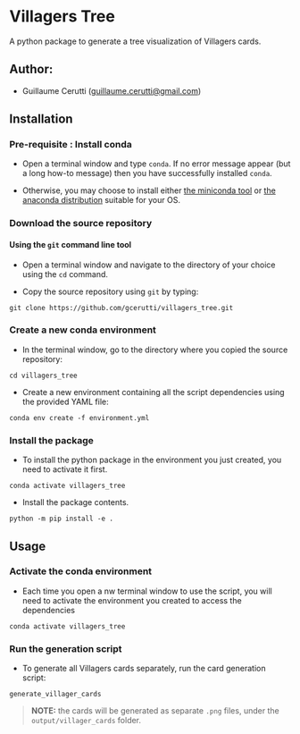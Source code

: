 # Villagers Tree

A python package to generate a tree visualization of Villagers cards.

## Author:
* Guillaume Cerutti (<guillaume.cerutti@gmail.com>)

## Installation

### Pre-requisite : Install conda

* Open a terminal window and type `conda`. If no error message appear (but a long how-to message) then you have successfully installed `conda`.

* Otherwise, you may choose to install either [the miniconda tool](https://docs.conda.io/en/latest/miniconda.html) or [the anaconda distribution](https://docs.anaconda.com/anaconda/install/) suitable for your OS.

### Download the source repository

#### Using the `git` command line tool

* Open a terminal window and navigate to the directory of your choice using the `cd` command.

* Copy the source repository using `git` by typing:

```
git clone https://github.com/gcerutti/villagers_tree.git
```

### Create a new conda environment

* In the terminal window, go to the directory where you copied the source repository:

```
cd villagers_tree
```

* Create a new environment containing all the script dependencies using the provided YAML file:

```
conda env create -f environment.yml
```

### Install the package

* To install the python package in the environment you just created, you need to activate it first.

```
conda activate villagers_tree
```

* Install the package contents.

```
python -m pip install -e .
```


## Usage

### Activate the conda environment

* Each time you open a nw terminal window to use the script, you will need to activate the environment you created to access the dependencies

```
conda activate villagers_tree
```

### Run the generation script


* To generate all Villagers cards separately, run the card generation script:

```
generate_villager_cards
```

> **NOTE:** the cards will be generated as separate `.png` files, under the `output/villager_cards` folder. 


